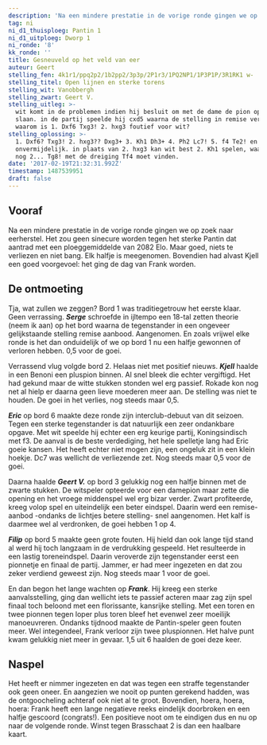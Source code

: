 ```yaml
---
description: 'Na een mindere prestatie in de vorige ronde gingen we op zoek naar eerherstel. Het zou geen sinecure worden tegen het sterke Pantin dat aantrad met een ploeggemiddelde van 2082 Elo.'
tag: ni
ni_d1_thuisploeg: Pantin 1
ni_d1_uitploeg: Dworp 1
ni_ronde: '8'
kk_ronde: ''
title: Gesneuveld op het veld van eer
auteur: Geert
stelling_fen: 4k1r1/ppq2p2/1b2pp2/3p3p/2P1r3/1PQ2NP1/1P3P1P/3R1RK1 w-
stelling_titel: Open lijnen en sterke torens
stelling_wit: Vanobbergh
stelling_zwart: Geert V.
stelling_uitleg: >-
  wit komt in de problemen indien hij besluit om met de dame de pion op f6 te
  slaan. in de partij speelde hij cxd5 waarna de stelling in remise verzandde.
  waarom is 1. Dxf6 Txg3! 2. hxg3 foutief voor wit?
stelling_oplossing: >-
  1. Dxf6? Txg3! 2. hxg3?? Dxg3+ 3. Kh1 Dh3+ 4. Ph2 Lc7! 5. f4 Te2! en mat is
  onvermijdelijk. in plaats van 2. hxg3 kan wit best 2. Kh1 spelen, waarna zwart
  nog 2... Tg8! met de dreiging Tf4 moet vinden.
date: '2017-02-19T21:32:31.992Z'
timestamp: 1487539951
draft: false
---
```

## Vooraf

Na een mindere prestatie in de vorige ronde gingen we op zoek naar eerherstel. Het zou geen sinecure worden tegen het sterke Pantin dat aantrad met een ploeggemiddelde van 2082 Elo. Maar goed, niets te verliezen en niet bang. Elk halfje is meegenomen. Bovendien had alvast Kjell een goed voorgevoel: het ging de dag van Frank worden.<!--more-->

## De ontmoeting

Tja, wat zullen we zeggen? Bord 1 was traditiegetrouw het eerste klaar. Geen verrassing. **_Serge_** schroefde in ijltempo een 18-tal zetten theorie (neem ik aan) op het bord waarna de tegenstander in een ongeveer gelijkstaande stelling remise aanbood. Aangenomen. En zoals vrijwel elke ronde is het dan onduidelijk of we op bord 1 nu een halfje gewonnen of verloren hebben. 0,5 voor de goei.

Verrassend vlug volgde bord 2. Helaas niet met positief nieuws. **_Kjell_** haalde in een Benoni een pluspion binnen. Al snel bleek die echter vergiftigd. Het had gekund maar de witte stukken stonden wel erg passief. Rokade kon nog net al hielp er daarna geen lieve moederen meer aan. De stelling was niet te houden. De goei in het verlies, nog steeds maar 0,5.

**_Eric_** op bord 6 maakte deze ronde zijn interclub-debuut van dit seizoen. Tegen een sterke tegenstander is dat natuurlijk een zeer ondankbare opgave. Met wit speelde hij echter een erg keurige partij, Koningsindisch met f3. De aanval is de beste verdediging, het hele spelletje lang had Eric goeie kansen. Het heeft echter niet mogen zijn, een ongeluk zit in een klein hoekje. Dc7 was wellicht de verliezende zet. Nog steeds maar 0,5 voor de goei.

Daarna haalde **_Geert V._** op bord 3 gelukkig nog een halfje binnen met de zwarte stukken. De witspeler opteerde voor een damepion maar zette die opening en het vroege middenspel wel erg bizar verder. Zwart profiteerde, kreeg volop spel en uiteindelijk een beter eindspel. Daarin werd een remise-aanbod -ondanks de lichtjes betere stelling- snel aangenomen. Het kalf is daarmee wel al verdronken, de goei hebben 1 op 4.

**_Filip_** op bord 5 maakte geen grote fouten. Hij hield dan ook lange tijd stand al werd hij toch langzaam in de verdrukking gespeeld. Het resulteerde in een lastig toreneindspel. Daarin veroverde zijn tegenstander eerst een pionnetje en finaal de partij. Jammer, er had meer ingezeten en dat zou zeker verdiend geweest zijn. Nog steeds maar 1 voor de goei.

En dan begon het lange wachten op **_Frank_**. Hij kreeg een sterke aanvalsstelling, ging dan wellicht iets te passief acteren maar zag zijn spel finaal toch beloond met een florissante, kansrijke stelling. Met een toren en twee pionnen tegen loper plus toren bleef het evenwel zeer moeilijk manoeuvreren. Ondanks tijdnood maakte de Pantin-speler geen fouten meer. Wel integendeel, Frank verloor zijn twee pluspionnen. Het halve punt kwam gelukkig niet meer in gevaar. 1,5 uit 6 haalden de goei deze keer.

## Naspel

Het heeft er nimmer ingezeten en dat was tegen een straffe tegenstander ook geen oneer. En aangezien we nooit op punten gerekend hadden, was de ontgoocheling achteraf ook niet al te groot. Bovendien, hoera, hoera, hoera: Frank heeft een lange negatieve reeks eindelijk doorbroken en een halfje gescoord (congrats!). Een positieve noot om te eindigen dus en nu op naar de volgende ronde. Winst tegen Brasschaat 2 is dan een haalbare kaart.
